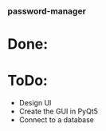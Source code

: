 ### password-manager

# Done:

# ToDo:
- Design UI
- Create the GUI in PyQt5
- Connect to a database 
